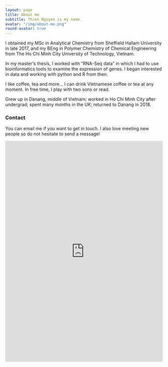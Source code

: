 ```yaml
---
layout: page
title: About me
subtitle: Thien Nguyen is my name.
avatar: "/img/about-me.png"
round-avatar: true
---
```

I obtained my MSc in Analytical Chemistry from Sheffield Hallam University in late 2017, and my BEng in Polymer Chemistry of Chemical Engineering from The Ho Chi Minh City University of Technology, Vietnam. 

In my master's thesis, I worked with “RNA-Seq data” in which I had to use bioinformatics tools to examine the expression of genes. I began interested in data and working with python and R from then.

I like coffee, tea and more... I can drink Vietnamese coffee or tea at any moment. In free time, I play with two sons or read. 

Grew up in Danang, middle of Vietnam; worked in Ho Chi Minh City after undergrad; spent many months in the UK; returned to Danang in 2018.


### Contact

You can email me if you want to get in touch. I also love meeting new people so do not hesitate to send a message!  

<iframe frameborder="0" style="height:700px;width:99%;border:none;" src='https://forms.zohopublic.com/thiennguyen/form/demo/formperma/IotjT3dc40A8qrplRXw9tt7Jm4UAbvpXv2NoZFWnyvg'></iframe>
